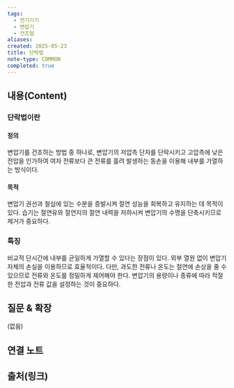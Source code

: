 ```yaml
---
tags:
  - 전기기기
  - 변압기
  - 건조법
aliases: 
created: 2025-05-23
title: 단락법
note-type: COMMON
completed: true
---
```


## 내용(Content)
### 단락법이란
#### 정의
변압기를 건조하는 방법 중 하나로, 변압기의 저압측 단자를 단락시키고 고압측에 낮은 전압을 인가하여 여자 전류보다 큰 전류를 흘려 발생하는 동손을 이용해 내부를 가열하는 방식이다.

#### 목적
변압기 권선과 철심에 있는 수분을 증발시켜 절연 성능을 회복하고 유지하는 데 목적이 있다. 습기는 절연유와 절연지의 절연 내력을 저하시켜 변압기의 수명을 단축시키므로 제거가 중요하다.

### 특징
비교적 단시간에 내부를 균일하게 가열할 수 있다는 장점이 있다. 외부 열원 없이 변압기 자체의 손실을 이용하므로 효율적이다. 다만, 과도한 전류나 온도는 절연에 손상을 줄 수 있으므로 전류와 온도를 정밀하게 제어해야 한다. 변압기의 용량이나 종류에 따라 적절한 전압과 전류 값을 설정하는 것이 중요하다.

## 질문 & 확장

(없음)

## 연결 노트

## 출처(링크)

